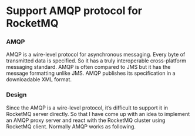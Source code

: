 # Support AMQP protocol for RocketMQ

### AMQP
  AMQP is a wire-level protocol for asynchronous messaging. Every byte of transmitted data is specified. So it has a truly interoperable cross-platform messaging standard.  AMQP is often compared to JMS but it has the message formatting unlike JMS. AMQP publishes its specification in a downloadable XML format.

### Design
Since the AMQP is a wire-level protocol, it’s difficult to support it in RocketMQ server directly. So that I have come up with an idea to implement an AMQP proxy server and react with the RocketMQ cluster using RocketMQ client. 
Normally AMQP works as following.
